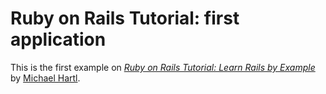 # Ruby on Rails Tutorial: first application

This is the first example on 
[*Ruby on Rails Tutorial: Learn Rails by Example*](http://railstutorial.org/) 
by [Michael Hartl](http://michaelhartl.com/).

